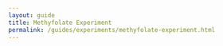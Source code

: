 ```yaml
---
layout: guide
title: Methyfolate Experiment
permalink: /guides/experiments/methyfolate-experiment.html
---
```


